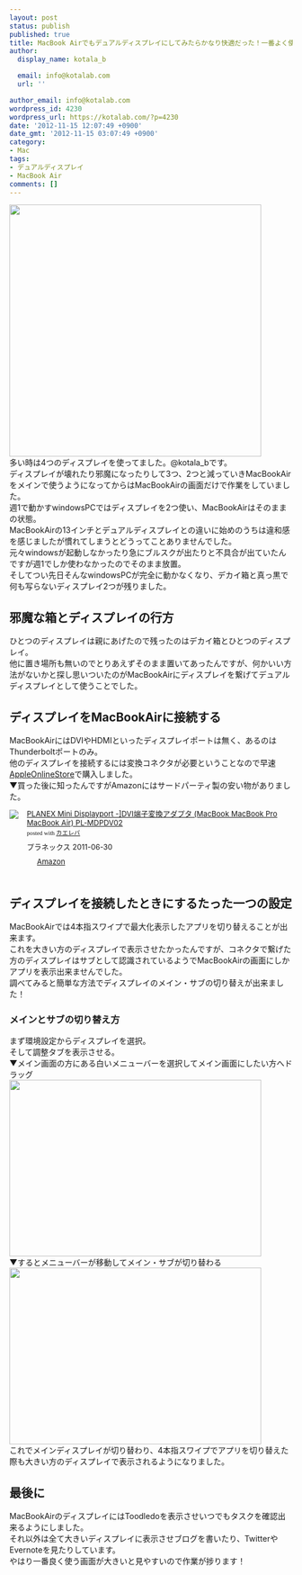 ```yaml
---
layout: post
status: publish
published: true
title: MacBook Airでもデュアルディスプレイにしてみたらかなり快適だった！一番よく使う画面は大きい方がいい！
author:
  display_name: kotala_b

  email: info@kotalab.com
  url: ''

author_email: info@kotalab.com
wordpress_id: 4230
wordpress_url: https://kotalab.com/?p=4230
date: '2012-11-15 12:07:49 +0900'
date_gmt: '2012-11-15 03:07:49 +0900'
category:
- Mac
tags:
- デュアルディスプレイ
- MacBook Air
comments: []
---
```

<p><a href="https://kotalab.com/wp-content/uploads/dualdisplay_20121115.jpg" target="_blank"><img src="https://kotalab.com/wp-content/uploads/dualdisplay_20121115.jpg" alt="" title="dualdisplay_20121115" width="448" height="448" class="alignnone size-full wp-image-4236" /></a><br />
多い時は4つのディスプレイを使ってました。@kotala_bです。<br />
ディスプレイが壊れたり邪魔になったりして3つ、2つと減っていきMacBookAirをメインで使うようになってからはMacBookAirの画面だけで作業をしていました。<br />
週1で動かすwindowsPCではディスプレイを2つ使い、MacBookAirはそのままの状態。<br />
MacBookAirの13インチとデュアルディスプレイとの違いに始めのうちは違和感を感じましたが慣れてしまうとどうってことありませんでした。<br />
元々windowsが起動しなかったり急にブルスクが出たりと不具合が出ていたんですが週1でしか使わなかったのでそのまま放置。<br />
そしてつい先日そんなwindowsPCが完全に動かなくなり、デカイ箱と真っ黒で何も写らないディスプレイ2つが残りました。<br />
<!--more--></p>
<h2>邪魔な箱とディスプレイの行方</h2>
<p>ひとつのディスプレイは親にあげたので残ったのはデカイ箱とひとつのディスプレイ。<br />
他に置き場所も無いのでとりあえずそのまま置いてあったんですが、何かいい方法がないかと探し思いついたのがMacBookAirにディスプレイを繋げてデュアルディスプレイとして使うことでした。</p>
<h2>ディスプレイをMacBookAirに接続する</h2>
<p>MacBookAirにはDVIやHDMIといったディスプレイポートは無く、あるのはThunderboltポートのみ。<br />
他のディスプレイを接続するには変換コネクタが必要ということなので早速<a href="http://store.apple.com/jp" target="_blank">AppleOnlineStore</a>で購入しました。<br />
▼買った後に知ったんですがAmazonにはサードパーティ製の安い物がありました。</p>
<div class="kaerebalink-box" style="text-align:left;padding-bottom:20px;font-size:small;/zoom: 1;overflow: hidden;">
<div class="kaerebalink-image" style="float:left;margin:0 15px 10px 0;"><a href="http://www.amazon.co.jp/exec/obidos/ASIN/B0052GQ4S4/same-22/ref=nosim/" rel="nofollow" target="_blank"><img src="http://ecx.images-amazon.com/images/I/31lpyhdz52L._SL160_.jpg" style="border: none;" /></a></div>
<div class="kaerebalink-info" style="line-height:120%;/zoom: 1;overflow: hidden;">
<div class="kaerebalink-name" style="margin-bottom:10px;line-height:120%"><a href="http://www.amazon.co.jp/exec/obidos/ASIN/B0052GQ4S4/same-22/ref=nosim/" rel="nofollow" target="_blank">PLANEX Mini Displayport -]DVI端子変換アダプタ (MacBook MacBook Pro MacBook Air) PL-MDPDV02</a>
<div class="kaerebalink-powered-date" style="font-size:8pt;margin-top:5px;font-family:verdana;line-height:120%">posted with <a href="http://kaereba.com" target="_blank">カエレバ</a></div>
</div>
<div class="kaerebalink-detail" style="margin-bottom:5px;"> プラネックス 2011-06-30    </div>
<div class="kaerebalink-link1" style="margin-top:10px;">
<div class="shoplinkamazon" style="display:inline;margin-right:5px;background: url('http://img.yomereba.com/tam_k_01.gif') 0 0 no-repeat;padding: 2px 0 2px 18px;white-space: nowrap;"><a href="http://www.amazon.co.jp/gp/search?keywords=PL-MDPDV02&__mk_ja_JP=%83J%83%5E%83J%83i&tag=same-22" rel="nofollow" target="_blank" title="アマゾン" >Amazon</a></div>
</div>
</div>
<div class="booklink-footer" style="clear: left"></div>
</div>
<h2>ディスプレイを接続したときにするたった一つの設定</h2>
<p>MacBookAirでは4本指スワイプで最大化表示したアプリを切り替えることが出来ます。<br />
これを大きい方のディスプレイで表示させたかったんですが、コネクタで繋げた方のディスプレイはサブとして認識されているようでMacBookAirの画面にしかアプリを表示出来ませんでした。<br />
調べてみると簡単な方法でディスプレイのメイン・サブの切り替えが出来ました！</p>
<h3>メインとサブの切り替え方</h3>
<p>まず環境設定からディスプレイを選択。<br />
そして調整タブを表示させる。<br />
▼メイン画面の方にある白いメニューバーを選択してメイン画面にしたい方へドラッグ<br />
<a href="https://kotalab.com/wp-content/uploads/dualdisplay_20121115_01.jpg" target="_blank"><img src="https://kotalab.com/wp-content/uploads/dualdisplay_20121115_01.jpg" alt="" title="dualdisplay_20121115_01" width="448" height="314" class="alignnone size-full wp-image-4231" /></a><br />
▼するとメニューバーが移動してメイン・サブが切り替わる<br />
<a href="https://kotalab.com/wp-content/uploads/dualdisplay_20121115_02.jpg" target="_blank"><img src="https://kotalab.com/wp-content/uploads/dualdisplay_20121115_02.jpg" alt="" title="dualdisplay_20121115_02" width="448" height="314" class="alignnone size-full wp-image-4232" /></a><br />
これでメインディスプレイが切り替わり、4本指スワイプでアプリを切り替えた際も大きい方のディスプレイで表示されるようになりました。</p>
<h2>最後に</h2>
<p>MacBookAirのディスプレイにはToodledoを表示させいつでもタスクを確認出来るようにしました。<br />
それ以外は全て大きいディスプレイに表示させブログを書いたり、TwitterやEvernoteを見たりしています。<br />
やはり一番良く使う画面が大きいと見やすいので作業が捗ります！</p>
